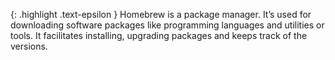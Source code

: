 <!-- _includes/docs/env/homebrew/ -->

{: .highlight .text-epsilon }
Homebrew is a package manager. It’s used for downloading software packages like programming languages and utilities or tools.
It facilitates installing, upgrading packages and keeps track of the versions.
